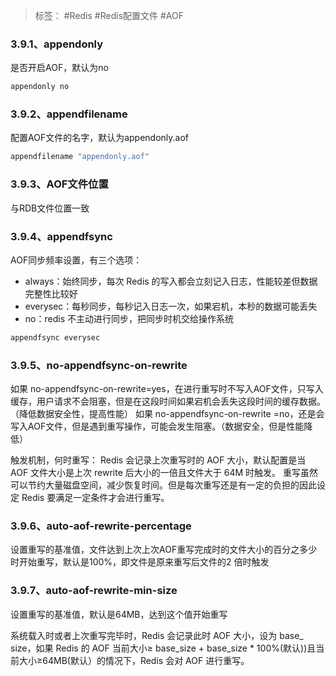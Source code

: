 > 标签： #Redis #Redis配置文件 #AOF

### 3.9.1、appendonly

是否开启AOF，默认为no

```Bash
appendonly no
```

### 3.9.2、appendfilename

配置AOF文件的名字，默认为appendonly.aof

```Bash
appendfilename "appendonly.aof"
```

### 3.9.3、AOF文件位置

与RDB文件位置一致

### 3.9.4、appendfsync

AOF同步频率设置，有三个选项：

-   always：始终同步，每次 Redis 的写入都会立刻记入日志，性能较差但数据完整性比较好
-   everysec：每秒同步，每秒记入日志一次，如果宕机，本秒的数据可能丢失
-   no：redis 不主动进行同步，把同步时机交给操作系统

```Bash
appendfsync everysec
```

### 3.9.5、no-appendfsync-on-rewrite

如果 no-appendfsync-on-rewrite=yes，在进行重写时不写入AOF文件，只写入缓存，用户请求不会阻塞，但是在这段时间如果宕机会丢失这段时间的缓存数据。（降低数据安全性，提高性能） 如果 no-appendfsync-on-rewrite =no，还是会写入AOF文件，但是遇到重写操作，可能会发生阻塞。（数据安全，但是性能降低）

触发机制，何时重写： Redis 会记录上次重写时的 AOF 大小，默认配置是当 AOF 文件大小是上次 rewrite 后大小的一倍且文件大于 64M 时触发。 重写虽然可以节约大量磁盘空间，减少恢复时间。但是每次重写还是有一定的负担的因此设定 Redis 要满足一定条件才会进行重写。

### 3.9.6、auto-aof-rewrite-percentage

设置重写的基准值，文件达到上次上次AOF重写完成时的文件大小的百分之多少时开始重写，默认是100%，即文件是原来重写后文件的2 倍时触发

### 3.9.7、auto-aof-rewrite-min-size

设置重写的基准值，默认是64MB，达到这个值开始重写

系统载入时或者上次重写完毕时，Redis 会记录此时 AOF 大小，设为 base_ size，如果 Redis 的 AOF 当前大小≥ base_size + base_size * 100%(默认))且当前大小≥64MB(默认）的情况下，Redis 会对 AOF 进行重写。